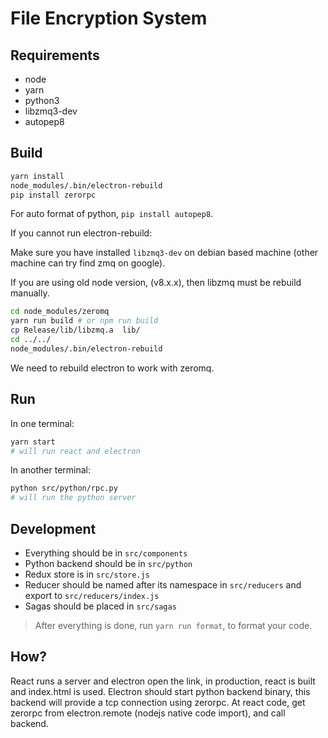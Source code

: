 # File Encryption System

## Requirements

- node
- yarn
- python3
- libzmq3-dev
- autopep8

## Build

```bash
yarn install
node_modules/.bin/electron-rebuild
pip install zerorpc
```

For auto format of python, `pip install autopep8`.

If you cannot run electron-rebuild:

Make sure you have installed `libzmq3-dev` on debian based machine (other machine can try find zmq on google).

If you are using old node version, (v8.x.x), then libzmq must be rebuild manually.

```bash
cd node_modules/zeromq
yarn run build # or npm run build
cp Release/lib/libzmq.a  lib/
cd ../../
node_modules/.bin/electron-rebuild
```

We need to rebuild electron to work with zeromq.

## Run

In one terminal:
```bash
yarn start
# will run react and electron
```

In another terminal:
```bash
python src/python/rpc.py
# will run the python server
```

## Development

- Everything should be in `src/components`
- Python backend should be in `src/python`
- Redux store is in `src/store.js`
- Reducer should be named after its namespace in `src/reducers` and export to `src/reducers/index.js`
- Sagas should be placed in `src/sagas`

> After everything is done, run `yarn run format`, to format your code.

## How?

React runs a server and electron open the link, in production, react is built and index.html is used. Electron should start python  backend binary, this backend will provide a tcp connection using zerorpc. At react code, get zerorpc from electron.remote (nodejs native code import), and call backend.
